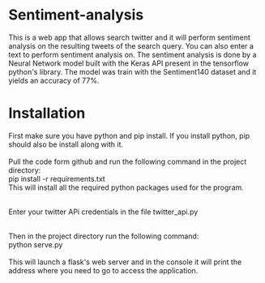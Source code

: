 # Sentiment-analysis 
This is a web app that allows search twitter and it will perform sentiment analysis on the resulting tweets of the search query. You can also enter a text to perform sentiment analysis on. The sentiment analysis is done by a Neural Network model built with the Keras API present in the tensorflow python's library. The model was train with the Sentiment140 dataset and it yields an accuracy of 77%.

# Installation
First make sure you have python and pip install. If you install python, pip should also be install along with it.</br></br>
Pull the code form github and run the following command in the project directory:</br>
pip install -r requirements.txt</br>
This will install all the required python packages used for the program.</br></br>

Enter your twitter APi credentials in the file twitter_api.py</br></br>

Then in the project directory run the following command:</br> python serve.py</br></br>
This will launch a flask's web server and in the console it will print the address where you need to go to access the application.</br>
